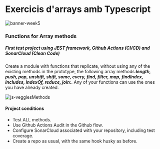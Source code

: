 # Exercicis d'arrays amb Typescript

![banner-week5](https://geekflare.com/wp-content/uploads/2019/03/Screen-Shot-2019-03-31-at-11.24.05-AM-e1554011919452.png)

### Functions for Array methods

##### First test project using JEST framework, Github Actions (CI/CD) and SonarCloud (Clean Code)

Create a module with functions that replicate, without using any of the existing methods in the prototype, the following array methods:**_length, push, pop, unshift, shift, some, every, find, filter, map, findIndex, includes, indexOf, reduce, join:_**. Any of your functions can use the ones you have already created.

![js-veggiesMethods](./assets/veggiesMethods.png)

#### Project conditions

-   Test ALL methods.
-   Use Github Actions Audit in the Github flow.
-   Configure SonarCloud associated with your repository, including test coverage.
-   Create a repo as usual, with the same hook husky as before.